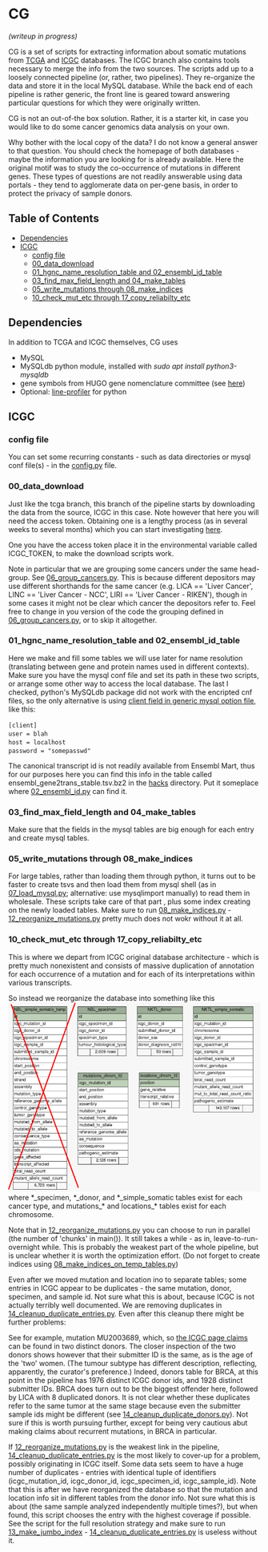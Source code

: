 # CG

_(writeup in progress)_

CG is a set of scripts for extracting information about somatic 
mutations from 
[TCGA](https://portal.gdc.cancer.gov/)
and 
[ICGC](https://dcc.icgc.org/)
databases. The ICGC branch also contains tools necessary to
merge the info from the two sources. The scripts add up to a loosely connected pipeline 
(or, rather, two pipelines).  They re-organize the data and store it in the local MySQL 
database.  While the  back end of each pipeline is rather generic, the front line is
geared toward answering particular questions for which they were originally written.

CG is not an out-of-the box solution. Rather, it is a starter kit, in case you would like to
do some cancer genomics data analysis on your own.


Why bother with the local copy of the data? I do not know a general answer to that question.
You should check the homepage  of both databases - maybe the information you
 are looking for is already  available.
Here the original motif was to study the co-occurrence of mutations in different genes. 
These types of questions are not readily answerable using data portals - they  tend to
agglomerate data on per-gene basis, in order to protect the privacy of sample donors. 


<!-- this is a comment -->
<!-- making TOC: https://github.com/ekalinin/github-markdown-toc -->
<!-- once installed, use with gh-md-toc README.md    -->
 ## Table of Contents
 * [Dependencies](#dependencies)
 * [ICGC](#icgc)
    * [config file](#config-file)
    * [00_data_download](#00_data_download)
    * [01_hgnc_name_resolution_table and 02_ensembl_id_table](#01_hgnc_name_resolution_table-and-02_ensembl_id_table)
    * [03_find_max_field_length and 04_make_tables](#03_find_max_field_length-and-04_make_tables)
    * [05_write_mutations through 08_make_indices](#05_write_mutations-through-08_make_indices)
    * [10_check_mut_etc through 17_copy_reliabilty_etc](#10_check_mut_etc-through-17_copy_reliabilty_etc)

 
 
 ## Dependencies
 In addition to TCGA and ICGC themselves, CG uses
 * MySQL
 * MySQLdb python module, installed with _sudo apt install python3-mysqldb_
 * gene symbols from HUGO gene nomenclature committee (see [here](https://www.genenames.org/download/custom/))
 * Optional: [line-profiler](https://github.com/rkern/line_profiler#line-profiler) for python
 
 ## ICGC
 
 ### config file
 You can set some recurring constants - such as data directories or mysql conf file(s) - 
 in the [config.py](icgc/config.py) file.
 
 ### 00_data_download
 
 Just like the tcga branch, this branch of the pipeline starts by downloading the data from
 the source, ICGC in this case. Note however that here you will need the access token. 
 Obtaining one is a lengthy process (as in several weeks to several months) which you can
 start investigating [here](https://icgc.org/daco).
 
 One you have the access token place it in the environmental variable called ICGC_TOKEN, to make
 the download scripts work.
 
 Note in particular that we are grouping some cancers under the same head-group. 
 See [06_group_cancers.py](icgc/00_data_download/06_group_cancers.py). This is because different depositors may
 use different shorthands for the same cancer (e.g. LICA == 'Liver Cancer', 
 LINC == 'Liver Cancer - NCC', LIRI == 'Liver Cancer - RIKEN'), though in some cases it 
 might not be clear which cancer the depositors refer to. Feel free to change in you version of the code
 the grouping defined in [06_group_cancers.py](icgc/00_data_download/06_group_cancers.py), or to skip it altogether.
 
 ### 01_hgnc_name_resolution_table and 02_ensembl_id_table
 
 Here we make and fill some tables we will use later for name resolution 
 (translating between gene and protein names used in different contexts). Make sure you have 
 the mysql conf file  and set its path in these two scripts, or arrange some other way to
 access the local database. The last I checked, python's MySQLdb package did not work with
 the encripted cnf files, so the only alternative is using 
 [client field in generic mysql option file](https://dev.mysql.com/doc/refman/8.0/en/option-files.html),
 like this:
 
`[client]`   
`user = blah`  
`host = localhost`  
`password = "somepasswd"`

The canonical transcript id is not readily available from Ensembl Mart, thus for our purposes
here you can find this info in the table called ensembl_gene2trans_stable.tsv.bz2 in the
[hacks](icgc/hacks) directory. Put it someplace where
[02_ensembl_id.py](icgc/02_ensembl_id.py) can find it.

### 03_find_max_field_length and 04_make_tables
Make sure that the fields in the mysql tables are big enough for each entry and create mysql tables.

### 05_write_mutations through 08_make_indices
For large tables, rather than loading them through python, 
it turns out to be faster to create tsvs and 
then load them from mysql shell (as in [07_load_mysql.py](icgc/07_load_mysql.py); alternative: use mysqlimport manually) 
 to read them in wholesale. These scripts take care of that part , plus some index creating on the newly loaded tables.
 Make sure to run [08_make_indices.py](icgc/08_make_indices_on_temp_tables.py) - [12_reorganize_mutations.py](icgc/12_reorganize_mutations.py)
 pretty much does not wokr without it at all. 

### 10_check_mut_etc through 17_copy_reliabilty_etc
This is where we depart from ICGC original database architecture - which is pretty much
nonexistent and consists of massive duplication of annotation for each occurrence of a mutation
and for each of its interpretations within various transcripts.

So instead we reorganize the database into something like this 
![db schema - schematic](illustrations/schema_schematic.png)
where *_specimen, \*\_donor, and \*\_simple_somatic tables exist for each cancer type, and mutations\_\* 
and locations\_\* tables exist for each chromosome.


<!-- to produce the schema visualization
java -jar ~/Downloads/schemaSpy_5.0.0.jar  -t mysql -host localhost  -db icgc  \
-u usrnm -p passwd -o icgc_schema  
-dp ~/Downloads/mysql-connector-java-5.1.6/mysql-connector-java-5.1.6-bin.jar 
where  icgc_schema is output dir
schemaSPy: http://schemaspy.sourceforge.net/
mysql-connector-java:  https://dev.mysql.com/downloads/connector/j/5.1.html
-->

Note that in [12_reorganize_mutations.py](icgc/12_reorganize_mutations.py) you can choose to
run in parallel (the number of 'chunks' in main()). It still takes a while - as in, 
leave-to-run-overnight while. This is probably the weakest part of the whole pipeline, but is unclear
whether it is worth the optimization effort. (Do not forget to create indices
 using [08_make_indices_on_temp_tables.py](icgc/08_make_indices_on_temp_tables.py))
 
 Even after we moved mutation and location ino to separate tables; 
 some entries in ICGC appear to be duplicates - the same mutation, donor, specimen, and sample id. 
 Not sure what this is about, because ICGC is not actually terribly well documented. 
 We are removing duplicates in [14_cleanup_duplicate_entries.py](icgc/14_cleanup_duplicate_entries.py).
 Even after this cleanup there might be further problems:
 
 See for example, mutation MU2003689, which, so 
 [the ICGC page claims](https://dcc.icgc.org/mutations/MU2003689) can be found in two distinct donors. 
 The closer  inspection of the two donors shows however that their submitter ID is the same, as is the age 
 of the 'two' women. (The tumour subtype has different description, reflecting, apparently,  the
 curator's preference.) Indeed, donors table for BRCA, at this point in the pipeline has 
 1976 distinct ICGC donor ids, and 1928 distinct submitter IDs. BRCA does turn out to be the biggest offender here,
 followed by LICA with 8 duplicated donors. It is not clear whether these duplicates refer to the same
 tumor at the same stage because even the submitter sample ids might be different
 (see [14_cleanup_duplicate_donors.py](icgc/15_cleanup_duplicate_donors.py)). Not sure if this is worth pursuing
 further, except for being very cautious abut making claims  about recurrent mutations, in BRCA in particular.
 
 If [12_reorganize_mutations.py](icgc/12_reorganize_mutations.py) is the weakest link in the pipeline, 
 [14_cleanup_duplicate_entries.py](icgc/14_cleanup_duplicate_entries.py) is the most likely to cover-up for a problem, 
 possibly originating in ICGC itself. Some data sets seem to have a huge number of duplicates - entries with identical tuple
 of identifiers (icgc_mutation_id, icgc_donor_id, icgc_specimen_id, icgc_sample_id). Note that this
 is after we have reorganized the database so that the mutation and location info sit in 
 different tables from the donor info. Not sure what this is about (the same sample analyzed independently multiple
 times?), but when found, this script chooses the entry with the highest coverage if possible. See the script for the full
 resolution strategy and make sure to run [13_make_jumbo_index](icgc/13_make_jumbo_index_on_simple_somatic_tables.py) -
 [14_cleanup_duplicate_entries.py](icgc/14_cleanup_duplicate_entries.py) is useless without it.
 